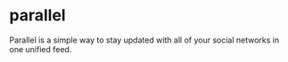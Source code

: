 parallel
========

Parallel is a simple way to stay updated with all of your social networks in one unified feed.
